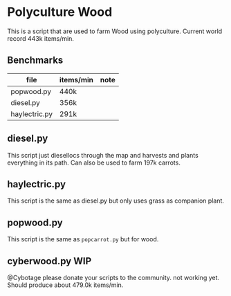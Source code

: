 # Polyculture Wood
This is a script that are used to farm Wood using polyculture. Current world record 443k items/min.

## Benchmarks
| file          | items/min | note |
| ------------- | --------- | ---- |
| popwood.py    | 440k      |      |
| diesel.py     | 356k      |      |
| haylectric.py | 291k      |      |

## diesel.py
This script just diesellocs through the map and harvests and plants everything in its path. Can also be used to farm 197k carrots.

## haylectric.py
This script is the same as diesel.py but only uses grass as companion plant.

## popwood.py
This script is the same as `popcarrot.py` but for wood.

## cyberwood.py WIP
@Cybotage please donate your scripts to the community.
not working yet. Should produce about 479.0k items/min.
